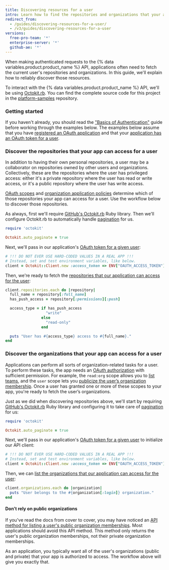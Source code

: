 ```yaml
---
title: Discovering resources for a user
intro: Learn how to find the repositories and organizations that your app can access for a user in a reliable way for your authenticated requests to the REST API.
redirect_from:
  - /guides/discovering-resources-for-a-user/
  - /v3/guides/discovering-resources-for-a-user
versions:
  free-pro-team: '*'
  enterprise-server: '*'
  github-ae: '*'
---
```


 

When making authenticated requests to the {% data variables.product.product_name %} API, applications often need to fetch the current user's repositories and organizations. In this guide, we'll explain how to reliably discover those resources.

To interact with the {% data variables.product.product_name %} API, we'll be using [Octokit.rb][octokit.rb]. You can find the complete source code for this project in the [platform-samples][platform samples] repository.

### Getting started

If you haven't already, you should read the ["Basics of Authentication"][basics-of-authentication] guide before working through the examples below. The examples below assume that you have [registered an OAuth application][register-oauth-app] and that your [application has an OAuth token for a user][make-authenticated-request-for-user].

### Discover the repositories that your app can access for a user

In addition to having their own personal repositories, a user may be a collaborator on repositories owned by other users and organizations. Collectively, these are the repositories where the user has privileged access: either it's a private repository where the user has read or write access, or it's a public repository where the user has write access.

[OAuth scopes][scopes] and [organization application policies][oap] determine which of those repositories your app can access for a user. Use the workflow below to discover those repositories.

As always, first we'll require [GitHub's Octokit.rb][octokit.rb] Ruby library. Then we'll configure Octokit.rb to automatically handle [pagination][pagination] for us.

``` ruby
require 'octokit'

Octokit.auto_paginate = true
```

Next, we'll pass in our application's [OAuth token for a given user][make-authenticated-request-for-user]:

``` ruby
# !!! DO NOT EVER USE HARD-CODED VALUES IN A REAL APP !!!
# Instead, set and test environment variables, like below.
client = Octokit::Client.new :access_token => ENV["OAUTH_ACCESS_TOKEN"]
```

Then, we're ready to fetch the [repositories that our application can access for the user][list-repositories-for-current-user]:

``` ruby
client.repositories.each do |repository|
  full_name = repository[:full_name]
  has_push_access = repository[:permissions][:push]

  access_type = if has_push_access
                  "write"
                else
                  "read-only"
                end

  puts "User has #{access_type} access to #{full_name}."
end
```

### Discover the organizations that your app can access for a user

Applications can perform all sorts of organization-related tasks for a user. To perform these tasks, the app needs an [OAuth authorization][scopes] with sufficient permission. For example, the `read:org` scope allows you to [list teams][list-teams], and the `user` scope lets you [publicize the user’s organization membership][publicize-membership]. Once a user has granted one or more of these scopes to your app, you're ready to fetch the user’s organizations.

Just as we did when discovering repositories above, we'll start by requiring [GitHub's Octokit.rb][octokit.rb] Ruby library and configuring it to take care of [pagination][pagination] for us:

``` ruby
require 'octokit'

Octokit.auto_paginate = true
```

Next, we'll pass in our application's [OAuth token for a given user][make-authenticated-request-for-user] to initialize our API client:

``` ruby
# !!! DO NOT EVER USE HARD-CODED VALUES IN A REAL APP !!!
# Instead, set and test environment variables, like below.
client = Octokit::Client.new :access_token => ENV["OAUTH_ACCESS_TOKEN"]
```

Then, we can [list the organizations that our application can access for the user][list-orgs-for-current-user]:

``` ruby
client.organizations.each do |organization|
  puts "User belongs to the #{organization[:login]} organization."
end
```

#### Don’t rely on public organizations

If you've read the docs from cover to cover, you may have noticed an [API method for listing a user's public organization memberships][list-public-orgs]. Most applications should avoid this API method. This method only returns the user's public organization memberships, not their private organization memberships.

As an application, you typically want all of the user's organizations (public and private) that your app is authorized to access. The workflow above will give you exactly that.

[basics-of-authentication]: /v3/guides/basics-of-authentication/
[list-public-orgs]: /v3/orgs/#list-organizations-for-a-user
[list-repositories-for-current-user]: /v3/repos/#list-repositories-for-the-authenticated-user
[list-orgs-for-current-user]: /v3/orgs/#list-organizations-for-the-authenticated-user
[list-teams]: /v3/teams/#list-teams
[make-authenticated-request-for-user]: /v3/guides/basics-of-authentication/#making-authenticated-requests
[make-authenticated-request-for-user]: /v3/guides/basics-of-authentication/#making-authenticated-requests
[oap]: https://developer.github.com/changes/2015-01-19-an-integrators-guide-to-organization-application-policies/
[octokit.rb]: https://github.com/octokit/octokit.rb
[octokit.rb]: https://github.com/octokit/octokit.rb
[pagination]: /v3/#pagination
[platform samples]: https://github.com/github/platform-samples/tree/master/api/ruby/discovering-resources-for-a-user
[publicize-membership]: /v3/orgs/members/#set-public-organization-membership-for-the-authenticated-user
[register-oauth-app]: /v3/guides/basics-of-authentication/#registering-your-app
[scopes]: /apps/building-oauth-apps/understanding-scopes-for-oauth-apps/
[scopes]: /apps/building-oauth-apps/understanding-scopes-for-oauth-apps/

